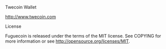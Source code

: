 Twecoin Wallet

http://www.twecoin.com

License

Fuguecoin is released under the terms of the MIT license. See COPYING for more information or see http://opensource.org/licenses/MIT.
